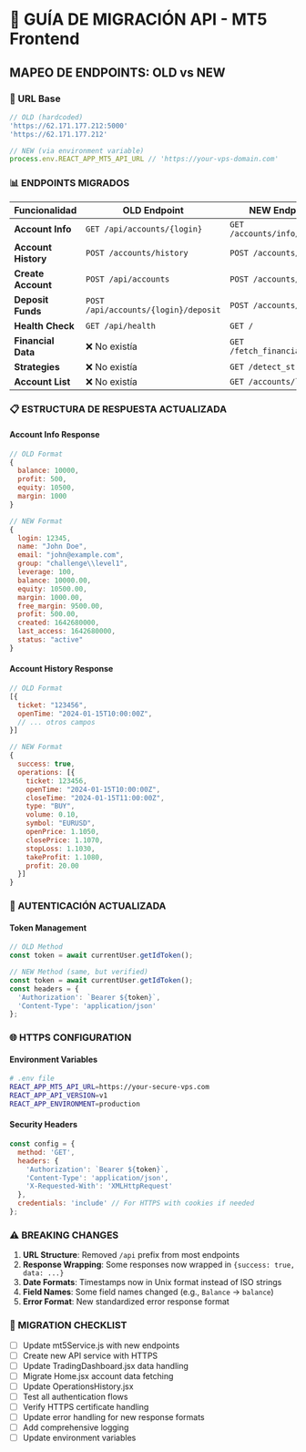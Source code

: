 # 🔄 **GUÍA DE MIGRACIÓN API - MT5 Frontend**

## **MAPEO DE ENDPOINTS: OLD vs NEW**

### **🔗 URL Base**
```javascript
// OLD (hardcoded)
'https://62.171.177.212:5000'
'https://62.171.177.212'

// NEW (via environment variable)
process.env.REACT_APP_MT5_API_URL // 'https://your-vps-domain.com'
```

### **📊 ENDPOINTS MIGRADOS**

| Funcionalidad | OLD Endpoint | NEW Endpoint | Método | Autenticación |
|---------------|--------------|--------------|---------|---------------|
| **Account Info** | `GET /api/accounts/{login}` | `GET /accounts/info/{login}` | GET | JWT Bearer |
| **Account History** | `POST /accounts/history` | `POST /accounts/history` | POST | JWT Bearer |
| **Create Account** | `POST /api/accounts` | `POST /accounts/create` | POST | JWT Bearer |
| **Deposit Funds** | `POST /api/accounts/{login}/deposit` | `POST /accounts/deposit` | POST | JWT Bearer |
| **Health Check** | `GET /api/health` | `GET /` | GET | None |
| **Financial Data** | ❌ No existía | `GET /fetch_financial_data` | GET | JWT Bearer |
| **Strategies** | ❌ No existía | `GET /detect_strategies` | GET | JWT Bearer |
| **Account List** | ❌ No existía | `GET /accounts/list` | GET | JWT Bearer |

### **📋 ESTRUCTURA DE RESPUESTA ACTUALIZADA**

#### **Account Info Response**
```javascript
// OLD Format
{
  balance: 10000,
  profit: 500,
  equity: 10500,
  margin: 1000
}

// NEW Format  
{
  login: 12345,
  name: "John Doe",
  email: "john@example.com",
  group: "challenge\\level1",
  leverage: 100,
  balance: 10000.00,
  equity: 10500.00,
  margin: 1000.00,
  free_margin: 9500.00,
  profit: 500.00,
  created: 1642680000,
  last_access: 1642680000,
  status: "active"
}
```

#### **Account History Response**
```javascript
// OLD Format
[{
  ticket: "123456",
  openTime: "2024-01-15T10:00:00Z",
  // ... otros campos
}]

// NEW Format
{
  success: true,
  operations: [{
    ticket: 123456,
    openTime: "2024-01-15T10:00:00Z",
    closeTime: "2024-01-15T11:00:00Z",
    type: "BUY",
    volume: 0.10,
    symbol: "EURUSD",
    openPrice: 1.1050,
    closePrice: 1.1070,
    stopLoss: 1.1030,
    takeProfit: 1.1080,
    profit: 20.00
  }]
}
```

### **🔐 AUTENTICACIÓN ACTUALIZADA**

#### **Token Management**
```javascript
// OLD Method
const token = await currentUser.getIdToken();

// NEW Method (same, but verified)
const token = await currentUser.getIdToken();
const headers = {
  'Authorization': `Bearer ${token}`,
  'Content-Type': 'application/json'
};
```

### **🌐 HTTPS CONFIGURATION**

#### **Environment Variables**
```bash
# .env file
REACT_APP_MT5_API_URL=https://your-secure-vps.com
REACT_APP_API_VERSION=v1
REACT_APP_ENVIRONMENT=production
```

#### **Security Headers**
```javascript
const config = {
  method: 'GET',
  headers: {
    'Authorization': `Bearer ${token}`,
    'Content-Type': 'application/json',
    'X-Requested-With': 'XMLHttpRequest'
  },
  credentials: 'include' // For HTTPS with cookies if needed
};
```

### **⚠️ BREAKING CHANGES**

1. **URL Structure**: Removed `/api` prefix from most endpoints
2. **Response Wrapping**: Some responses now wrapped in `{success: true, data: ...}`
3. **Date Formats**: Timestamps now in Unix format instead of ISO strings
4. **Field Names**: Some field names changed (e.g., `Balance` → `balance`)
5. **Error Format**: New standardized error response format

### **🔄 MIGRATION CHECKLIST**

- [ ] Update mt5Service.js with new endpoints
- [ ] Create new API service with HTTPS
- [ ] Update TradingDashboard.jsx data handling
- [ ] Migrate Home.jsx account data fetching
- [ ] Update OperationsHistory.jsx
- [ ] Test all authentication flows
- [ ] Verify HTTPS certificate handling
- [ ] Update error handling for new response formats
- [ ] Add comprehensive logging
- [ ] Update environment variables 